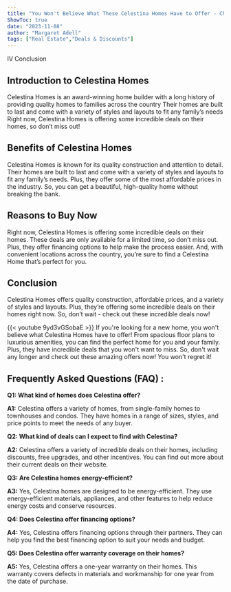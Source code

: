 ```yaml
---
title: "You Won't Believe What These Celestina Homes Have to Offer - Check Out These Incredible Deals Now!"
ShowToc: true 
date: "2023-11-08"
author: "Margaret Adell" 
tags: ["Real Estate","Deals & Discounts"]
---
```

IV Conclusion 

## Introduction to Celestina Homes

Celestina Homes is an award-winning home builder with a long history of providing quality homes to families across the country Their homes are built to last and come with a variety of styles and layouts to fit any family’s needs Right now, Celestina Homes is offering some incredible deals on their homes, so don’t miss out! 

## Benefits of Celestina Homes

Celestina Homes is known for its quality construction and attention to detail. Their homes are built to last and come with a variety of styles and layouts to fit any family’s needs. Plus, they offer some of the most affordable prices in the industry. So, you can get a beautiful, high-quality home without breaking the bank. 

## Reasons to Buy Now

Right now, Celestina Homes is offering some incredible deals on their homes. These deals are only available for a limited time, so don’t miss out. Plus, they offer financing options to help make the process easier. And, with convenient locations across the country, you’re sure to find a Celestina Home that’s perfect for you. 

## Conclusion

Celestina Homes offers quality construction, affordable prices, and a variety of styles and layouts. Plus, they’re offering some incredible deals on their homes right now. So, don’t wait - check out these incredible deals now!

{{< youtube 9yd3vGSobaE >}} 
If you're looking for a new home, you won't believe what Celestina Homes have to offer! From spacious floor plans to luxurious amenities, you can find the perfect home for you and your family. Plus, they have incredible deals that you won't want to miss. So, don't wait any longer and check out these amazing offers now! You won't regret it!

## Frequently Asked Questions (FAQ) :
**Q1: What kind of homes does Celestina offer?**

**A1:** Celestina offers a variety of homes, from single-family homes to townhouses and condos. They have homes in a range of sizes, styles, and price points to meet the needs of any buyer. 

**Q2: What kind of deals can I expect to find with Celestina?**

**A2:** Celestina offers a variety of incredible deals on their homes, including discounts, free upgrades, and other incentives. You can find out more about their current deals on their website. 

**Q3: Are Celestina homes energy-efficient?**

**A3:** Yes, Celestina homes are designed to be energy-efficient. They use energy-efficient materials, appliances, and other features to help reduce energy costs and conserve resources. 

**Q4: Does Celestina offer financing options?**

**A4:** Yes, Celestina offers financing options through their partners. They can help you find the best financing option to suit your needs and budget. 

**Q5: Does Celestina offer warranty coverage on their homes?**

**A5:** Yes, Celestina offers a one-year warranty on their homes. This warranty covers defects in materials and workmanship for one year from the date of purchase.



